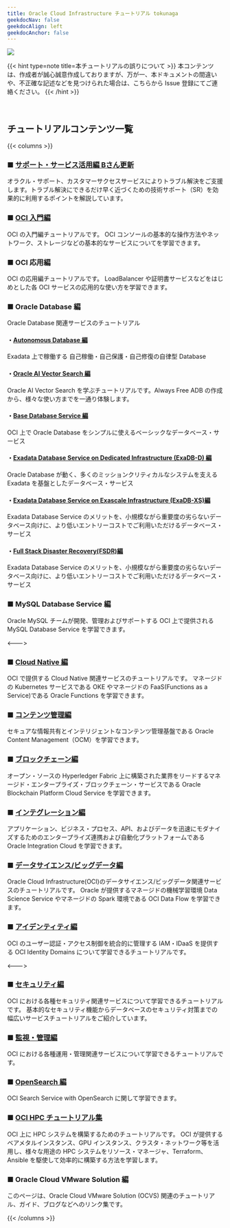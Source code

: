 ```yaml
---
title: Oracle Cloud Infrastructure チュートリアル tokunaga
geekdocNav: false
geekdocAlign: left
geekdocAnchor: false
---
```


![](images/hero.png)

{{< hint type=note title=本チュートリアルの誤りについて >}}
本コンテンツは、作成者が誠心誠意作成しておりますが、万が一、本ドキュメントの間違いや、不正確な記述などを見つけられた場合は、こちらから Issue 登録にてご連絡ください。
{{< /hint >}}

<br>

## チュートリアルコンテンツ一覧

{{< columns >}}

### ■ [サポート・サービス活用編 Bさん更新](./support-service)

オラクル・サポート、カスタマーサクセスサービスによりトラブル解決をご支援します。トラブル解決にできるだけ早く近づくための技術サポート（SR）を効果的に利用するポイントを解説しています。

### ■ [OCI 入門編](./beginners)

OCI の入門編チュートリアルです。
OCI コンソールの基本的な操作方法やネットワーク、ストレージなどの基本的なサービスについてを学習できます。

### ■ OCI 応用編

OCI の応用編チュートリアルです。
LoadBalancer や証明書サービスなどをはじめとした各 OCI サービスの応用的な使い方を学習できます。

### ■ Oracle Database 編

Oracle Database 関連サービスのチュートリアル

#### ・[Autonomous Database 編](./adb)

Exadata 上で稼働する 自己稼働・自己保護・自己修復の自律型 Database

#### ・[Oracle AI Vector Search 編](./ai-vector-search)

Oracle AI Vector Search を学ぶチュートリアルです。Always Free ADB の作成から、様々な使い方までを一通り体験します。

#### ・[Base Database Service 編](./basedb)

OCI 上で Oracle Database をシンプルに使えるベーシックなデータベース・サービス

#### ・[Exadata Database Service on Dedicated Infrastructure (ExaDB-D) 編](./exadbd)

Oracle Database が動く、多くのミッションクリティカルなシステムを支える Exadata を基盤としたデータベース・サービス

#### ・[Exadata Database Service on Exascale Infrastructure (ExaDB-XS)編](./exadb-xs)

Exadata Database Service のメリットを、小規模ながら重要度の劣らないデータベース向けに、より低いエントリーコストでご利用いただけるデータベース・サービス

#### ・[Full Stack Disaster Recovery(FSDR)編](./fsdr)

Exadata Database Service のメリットを、小規模ながら重要度の劣らないデータベース向けに、より低いエントリーコストでご利用いただけるデータベース・サービス

### ■ MySQL Database Service 編

Oracle MySQL チームが開発、管理およびサポートする OCI 上で提供される MySQL Database Service を学習できます。

<--->

### ■ [Cloud Native 編](./cloud-native)

OCI で提供する Cloud Native 関連サービスのチュートリアルです。
マネージドの Kubernetes サービスである OKE やマネージドの FaaS(Functions as a Service)である Oracle Functions を学習できます。

### ■ [コンテンツ管理編](./content-management)

セキュアな情報共有とインテリジェントなコンテンツ管理基盤である Oracle Content Management（OCM）を学習できます。

### ■ [ブロックチェーン編](./blockchain)

オープン・ソースの Hyperledger Fabric 上に構築された業界をリードするマネージド・エンタープライズ・ブロックチェーン・サービスである Oracle Blockchain Platform Cloud Service を学習できます。

### ■ [インテグレーション編](./integration)

アプリケーション、ビジネス・プロセス、API、およびデータを迅速にモダナイズするためのエンタープライズ連携および自動化プラットフォームである Oracle Integration Cloud を学習できます。

### ■ [データサイエンス/ビッグデータ編](./datascience)

Oracle Cloud Infrastructure(OCI)のデータサイエンス/ビッグデータ関連サービスのチュートリアルです。
Oracle が提供するマネージドの機械学習環境 Data Science Service やマネージドの Spark 環境である OCI Data Flow を学習できます。

### ■ [アイデンティティ編](./identity)

OCI のユーザー認証・アクセス制御を統合的に管理する IAM・IDaaS を提供する OCI Identity Domains について学習できるチュートリアルです。

<--->

### ■ [セキュリティ編](./security)

OCI における各種セキュリティ関連サービスについて学習できるチュートリアルです。
基本的なセキュリティ機能からデータベースのセキュリティ対策までの幅広いサービスチュートリアルをご紹介しています。

### ■ [監視・管理編](./management)

OCI における各種運用・管理関連サービスについて学習できるチュートリアルです。

### ■ [OpenSearch 編](./opensearch)

OCI Search Service with OpenSearch に関して学習できます。

### ■ [OCI HPC チュートリアル集](./hpc/#1-oci-hpcチュートリアル集)

OCI 上に HPC システムを構築するためのチュートリアルです。
OCI が提供するベアメタルインスタンス、GPU インスタンス、クラスタ・ネットワーク等を活用し、様々な用途の HPC システムをリソース・マネージャ、Terraform、Ansible を駆使して効率的に構築する方法を学習します。

### ■ Oracle Cloud VMware Solution 編

このページは、Oracle Cloud VMware Solution (OCVS) 関連のチュートリアル、ガイド、ブログなどへのリンク集です。

{{< /columns >}}
